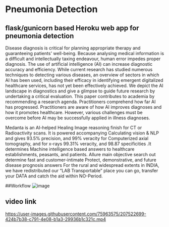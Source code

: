 
# Pneumonia Detection


## flask/gunicorn based Heroku web app for pneumonia detection

Disease diagnosis is critical for planning appropriate therapy and guaranteeing patients' well-being. Because analysing medical information is a difficult and intellectually taxing endeavour, human error impedes proper diagnosis. The use of artificial intelligence (AI) can increase diagnostic accuracy and efficiency. While current research has studied numerous techniques to detecting various diseases, an overview of sectors in which AI has been used, including their efficacy in identifying emergent digitalized healthcare services, has not yet been effectively achieved. We depict the AI landscape in diagnostics and give a glimpse to guide future research by undertaking a critical evaluation. This paper contributes to academia by recommending a research agenda. Practitioners comprehend how far AI has progressed. Practitioners are aware of how AI improves diagnoses and how it promotes healthcare. However, various challenges must be overcome before AI may be successfully applied in illness diagnoses.

Medanta is an AI-helped Healing Image reasoning finish for CT or Radioactivity scans. It is powered accompanying Calculating vision & NLP and gives 93.5% precision, and 99% veracity for Computerized axial tomography, and for x-rays 99.31% veracity, and 98.87 specificities .It determines Machine intelligence based answers to healthcare establishments, peasants, and patients. Allure main objective search out determine fast and customer-intimate Protect, demonstrative, and future disease prognosis answers For the rural and widespread extents in INDIA, we have redistributed our “LAB Transportable” place you can go, transfer your DATA and catch the aid within NO-Period.

##Workflow
![image](https://user-images.githubusercontent.com/75963575/207522327-8726a77a-f53b-493b-967c-d7d4eba0385f.png)

## video link

https://user-images.githubusercontent.com/75963575/207522699-424b7b38-c791-4e08-b1a3-29936b1c321c.mp4




